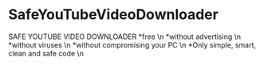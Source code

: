 # SafeYouTubeVideoDownloader

SAFE YOUTUBE VIDEO DOWNLOADER
*free \n
*without advertising \n
*without viruses \n
*without compromising your PC \n
*Only simple, smart, clean and safe code \n
